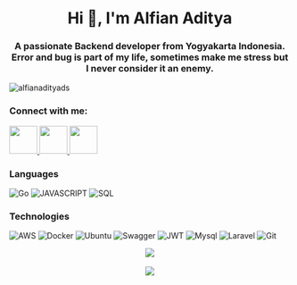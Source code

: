 <h1 align="center">Hi 👋, I'm Alfian Aditya</h1>
<h3 align="center">A passionate Backend developer from Yogyakarta Indonesia. Error and bug is part of my life, sometimes make me stress but I never consider it an enemy.</h3>

<p align="left"> <img src="https://komarev.com/ghpvc/?username=alfianadityads&label=Profile%20views&color=0e75b6&style=flat" alt="alfianadityads" /> </p>

<h3 align="left">Connect with me:</h3>
<p align="left">
<a href="https://www.linkedin.com/in/alfian-saputra-305800252/" title="Linkedin"> <img src="https://static-00.iconduck.com/assets.00/linkedin-icon-512x512-vkm0drb1.png" width="50" height="50"/> </a>
<a href="mailto:alfianadityadwi@gmail.com" title="Gmail"> <img src="https://www.shareicon.net/data/2015/10/03/111547_email_512x512.png" width="50" height="50"/> </a>
<a href="https://t.me/alfianadityadwi" title="Telegram"> <img src="https://cdn-icons-png.flaticon.com/512/906/906377.png" width="50" height="50"/> </a>


### Languages

![Go](https://img.shields.io/badge/-Go-000?&logo=Go)
![JAVASCRIPT](https://img.shields.io/badge/-javasript-000?&logo=Javascript)
![SQL](https://img.shields.io/badge/-SQL-000?&logo=MySQL) 

### Technologies

![AWS](https://img.shields.io/badge/-AWS-000?&logo=Amazon-AWS&logoColor=F90)
![Docker](https://img.shields.io/badge/-Docker-000?&logo=Docker)
![Ubuntu](https://img.shields.io/badge/-Ubuntu-000?&logo=Ubuntu)
![Swagger](https://img.shields.io/badge/-Swagger-000?&logo=Swagger)
![JWT](https://img.shields.io/badge/-JWT-000?&logo=JSON%20web%20tokens)
![Mysql](https://img.shields.io/badge/-MySql-000?&logo=Mysql)
![Laravel](https://img.shields.io/badge/-Laravel-000?&logo=Laravel)
![Git](https://img.shields.io/badge/-Git-000?&logo=Git)

<div align="center"><img src="https://github-readme-stats.vercel.app/api?username=alfianadityads&theme=radical&show_icons=true&count_private=true" align="center" /></div>  
<br/>
<div align="center"><img src="https://github-readme-stats.vercel.app/api/top-langs/?username=alfianadityads&theme=radical&card_width=445&layout=compact" align="center" /></div> 
